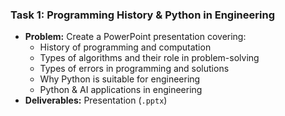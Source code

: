 ### **Task 1: Programming History & Python in Engineering**
- **Problem:** Create a PowerPoint presentation covering:
  - History of programming and computation
  - Types of algorithms and their role in problem-solving
  - Types of errors in programming and solutions
  - Why Python is suitable for engineering
  - Python & AI applications in engineering
- **Deliverables:**
   Presentation (`.pptx`)
  

